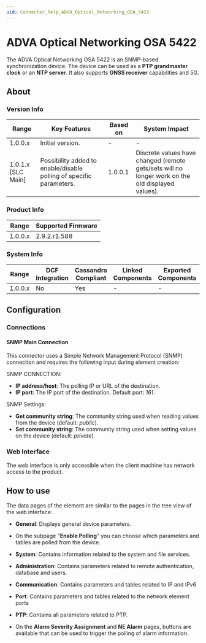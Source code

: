 ```yaml
---
uid: Connector_help_ADVA_Optical_Networking_OSA_5422
---
```


# ADVA Optical Networking OSA 5422

The ADVA Optical Networking OSA 5422 is an SNMP-based synchronization device. The device can be used as a **PTP grandmaster clock** or an **NTP server**. It also supports **GNSS receiver** capabilities and 5G.

## About

### Version Info

| Range | Key Features | Based on | System Impact |
|--|--|--|--|
| 1.0.0.x | Initial version. | - | - |
| 1.0.1.x [SLC Main] | Possibility added to enable/disable polling of specific parameters. | 1.0.0.1 | Discrete values have changed (remote gets/sets will no longer work on the old displayed values). |

### Product Info

| Range     | Supported Firmware     |
|-----------|------------------------|
| 1.0.0.x   | 2.9.2.r1.588           |

### System Info

| Range     | DCF Integration     | Cassandra Compliant     | Linked Components     | Exported Components     |
|-----------|---------------------|-------------------------|-----------------------|-------------------------|
| 1.0.0.x   | No                  | Yes                     | -                     | -                       |

## Configuration

### Connections

#### SNMP Main Connection

This connector uses a Simple Network Management Protocol (SNMP) connection and requires the following input during element creation:

SNMP CONNECTION:

- **IP address/host**: The polling IP or URL of the destination.
- **IP port**: The IP port of the destination. Default port: *161*.

SNMP Settings:

- **Get community string**: The community string used when reading values from the device (default: *public*).
- **Set community string**: The community string used when setting values on the device (default: *private*).

### Web Interface

The web interface is only accessible when the client machine has network access to the product.

## How to use

The data pages of the element are similar to the pages in the tree view of the web interface:

- **General**: Displays general device parameters.

- On the subpage "**Enable Polling**" you can choose which parameters and tables are polled from the device.

- **System**: Contains information related to the system and file services.

- **Administration**: Contains parameters related to remote authentication, database and users.

- **Communication**: Contains parameters and tables related to IP and IPv6

- **Port**: Contains parameters and tables related to the network element ports

- **PTP**: Contains all parameters related to PTP.

- On the **Alarm Severity Assignment** and **NE Alarm** pages, buttons are available that can be used to trigger the polling of alarm information.
